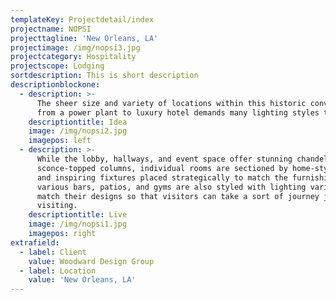 ```yaml
---
templateKey: Projectdetail/index
projectname: NOPSI
projecttagline: 'New Orleans, LA'
projectimage: /img/nopsi3.jpg
projectcategory: Hospitality
projectscope: Lodging
sortdescription: This is short description
descriptionblockone:
  - description: >-
      The sheer size and variety of locations within this historic conversion
      from a power plant to luxury hotel demands many lighting styles to match.
    descriptiontitle: Idea
    image: /img/nopsi2.jpg
    imagepos: left
  - description: >-
      While the lobby, hallways, and event space offer stunning chandeliers and
      sconce-topped columns, individual rooms are sectioned by home-style lamps
      and inspiring fixtures placed strategically to match the furnishings. The
      various bars, patios, and gyms are also styled with lighting variations to
      match their designs so that visitors can take a sort of journey just by
      visiting.
    descriptiontitle: Live
    image: /img/nopsi1.jpg
    imagepos: right
extrafield:
  - label: Client
    value: Woodward Design Group
  - label: Location
    value: 'New Orleans, LA'
---
```


